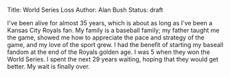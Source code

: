 Title: World Series Loss
Author: Alan Bush
Status: draft

I've been alive for almost 35 years, which is about as long as I've been a Kansas City Royals fan. My family is a baseball family; my father taught me the game, showed me how to appreciate the pace and strategy of the game, and my love of the sport grew. I had the benefit of starting my baseall fandom at the end of the Royals golden age. I was 5 when they won the World Series. I spent the next 29 years waiting, hoping that they would get better. My wait is finally over. 

